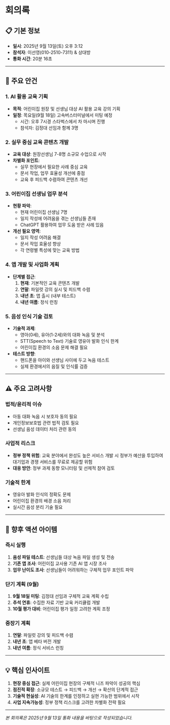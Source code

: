 # 회의록

## 📋 기본 정보
- **일시**: 2025년 9월 13일(토) 오후 3:12
- **참석자**: 이선영(010-2510-7311) & 상대방
- **통화 시간**: 20분 16초

---

## 📌 주요 안건

### 1. AI 활용 교육 기획
- **목적**: 어린이집 원장 및 선생님 대상 AI 활용 교육 강의 기획
- **일정**: 목요일(9월 18일) 고속버스터미널에서 미팅 예정
  - 시간: 오후 7시경 스타벅스에서 차 마시며 진행
  - 참석자: 김정대 선임과 함께 3명

### 2. 실무 중심 교육 콘텐츠 개발
- **교육 대상**: 원장선생님 7-8명 소규모 수업으로 시작
- **차별화 포인트**: 
  - 실무 현장에서 필요한 사례 중심 교육
  - 문서 작업, 업무 효율성 개선에 중점
  - 교육 후 피드백 수렴하여 콘텐츠 개선

### 3. 어린이집 선생님 업무 분석
- **현황 파악**: 
  - 현재 어린이집 선생님 7명
  - 일지 작성에 어려움을 겪는 선생님들 존재
  - ChatGPT 활용하여 업무 도움 받은 사례 있음
- **개선 필요 영역**:
  - 일지 작성 어려움 해결
  - 문서 작업 효율성 향상
  - 각 연령별 특성에 맞는 교육 방법

### 4. 앱 개발 및 사업화 계획
- **단계별 접근**:
  1. **현재**: 기본적인 교육 콘텐츠 개발
  2. **연말**: 파일럿 강의 실시 및 피드백 수렴
  3. **내년 초**: 앱 출시 (내부 테스트)
  4. **내년 여름**: 정식 런칭

### 5. 음성 인식 기술 검토
- **기술적 과제**:
  - 영아(0세), 유아(1-2세)와의 대화 녹음 및 분석
  - STT(Speech to Text) 기술로 영유아 발화 인식 한계
  - 어린이집 환경의 소음 문제 해결 필요
- **테스트 방향**:
  - 핸드폰을 아이와 선생님 사이에 두고 녹음 테스트
  - 실제 환경에서의 음질 및 인식률 검증

---

## ⚠️ 주요 고려사항

### 법적/윤리적 이슈
- 아동 대화 녹음 시 보호자 동의 필요
- 개인정보보호법 관련 법적 검토 필요
- 선생님 음성 데이터 처리 관련 동의

### 사업적 리스크
- **정부 정책 위험**: 교육 분야에서 완성도 높은 서비스 개발 시 정부가 예산을 투입하여 대기업과 경쟁 서비스를 무료로 제공할 위험
- **대응 방안**: 정부 과제 동향 모니터링 및 선제적 참여 검토

### 기술적 한계
- 영유아 발화 인식의 정확도 문제
- 어린이집 환경의 배경 소음 처리
- 실시간 음성 분리 기술 필요

---

## 📅 향후 액션 아이템

### 즉시 실행
1. **음성 파일 테스트**: 선생님들 대상 녹음 파일 생성 및 전송
2. **기존 앱 조사**: 어린이집 교사용 기존 AI 앱 시장 조사
3. **업무 난이도 조사**: 선생님들이 어려워하는 구체적 업무 포인트 파악

### 단기 계획 (9월)
1. **9월 18일 미팅**: 김정대 선임과 구체적 교육 계획 수립
2. **추석 연휴**: 수집한 자료 기반 교육 커리큘럼 개발
3. **10월 평가 대비**: 어린이집 평가 일정 고려한 계획 조정

### 중장기 계획
1. **연말**: 파일럿 강의 및 피드백 수렴
2. **내년 초**: 앱 베타 버전 개발
3. **내년 여름**: 정식 서비스 런칭

---

## 💡 핵심 인사이트

1. **현장 중심 접근**: 실제 어린이집 현장의 구체적 니즈 파악이 성공의 핵심
2. **점진적 확장**: 소규모 테스트 → 피드백 → 개선 → 확산의 단계적 접근
3. **기술적 현실성**: AI 기술의 한계를 인정하고 실현 가능한 범위에서 시작
4. **사업 지속가능성**: 정부 정책 리스크를 고려한 차별화 전략 필요

---

*본 회의록은 2025년 9월 13일 통화 내용을 바탕으로 작성되었습니다.*